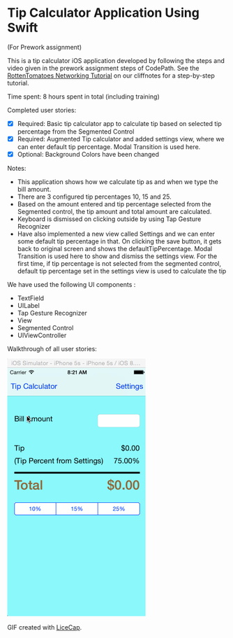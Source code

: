 
# Tip Calculator Application Using Swift

(For Prework assignment)

This is a tip calculator iOS application developed by following the steps and video given in the prework assignment steps of CodePath. See the [RottenTomatoes Networking Tutorial](http://guides.thecodepath.com/android/RottenTomatoes-Networking-Tutorial) on our cliffnotes for a step-by-step tutorial.

Time spent: 8 hours spent in total (including training)

Completed user stories:

 * [x] Required: Basic tip calculator app to calculate tip based on selected tip percentage from the Segmented Control
 * [x] Required: Augmented Tip calculator and added settings view, where we can enter default tip percentage. Modal Transition is used here. 
 * [x] Optional: Background Colors have been changed
 
Notes:

* This application shows how we calculate tip as and when we type the bill amount.
* There are 3 configured tip percentages 10, 15 and 25.
* Based on the amount entered and tip percentage selected from the Segmented control, the tip amount and total amount are calculated.
* Keyboard is dismissed on clicking outside by using Tap Gesture Recognizer
* Have also implemented a new view called Settings and we can enter some default tip percentage in that. On clicking the save button, it gets back to original screen and shows the defaultTipPercentage. Modal Transition is used here to show and dismiss the settings view. For the first time, if tip percentage is not selected from the segmented control, default tip percentage set in the settings view is used to calculate the tip

We have used the following UI components :

* TextField
* UILabel
* Tap Gesture Recognizer
* View
* Segmented Control
* UIViewController

Walkthrough of all user stories:

![Video Walkthrough](TipsterDemo.gif)

GIF created with [LiceCap](http://www.cockos.com/licecap/).